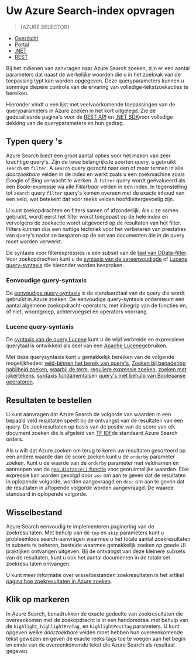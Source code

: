 <properties
    pageTitle="De zoekindex Azure query | Microsoft Azure | De zoekservice hosted cloud"
    description="Een zoekopdracht in Azure zoekopdracht samenstellen en gebruiken van zoekparameters zoekresultaten filteren en sorteren."
    services="search"
    manager="jhubbard"
    documentationCenter=""
    authors="ashmaka"
/>

<tags
    ms.service="search"
    ms.devlang="na"
    ms.workload="search"
    ms.topic="get-started-article"
    ms.tgt_pltfrm="na"
    ms.date="08/29/2016"
    ms.author="ashmaka"/>

# <a name="query-your-azure-search-index"></a>Uw Azure Search-index opvragen
> [AZURE.SELECTOR]
- [Overzicht](search-query-overview.md)
- [Portal](search-explorer.md)
- [.NET](search-query-dotnet.md)
- [REST](search-query-rest-api.md)

Bij het indienen van aanvragen naar Azure Search zoeken, zijn er een aantal parameters dat naast de werkelijke woorden die u in het zoekvak van de toepassing typt kan worden opgegeven. Deze queryparameters kunnen u sommige diepere controle van de ervaring van volledige-tekstzoekacties te bereiken.

Hieronder vindt u een lijst met veelvoorkomende toepassingen van de queryparameters in Azure zoeken in het kort uitgelegd. Zie de gedetailleerde pagina's voor de [REST API](https://msdn.microsoft.com/library/azure/dn798927.aspx) en [.NET SDK](https://msdn.microsoft.com/library/azure/microsoft.azure.search.models.searchparameters_properties.aspx)voor volledige dekking van de queryparameters en hun gedrag.

## <a name="types-of-queries"></a>Typen query 's

Azure Search biedt een groot aantal opties voor het maken van zeer krachtige query's. Zijn de twee belangrijkste soorten query, u gebruikt `search` en `filter`. A `search` query gezocht naar een of meer termen in alle _doorzoekbare_ velden in de index en werkt zoals u een zoekmachine zoals Google of Bing verwacht te werken. A `filter` query wordt geëvalueerd als een Boole-expressie via alle _Filterbaar_ velden in een index. In tegenstelling tot `search` query `filter` query's komen overeen met de exacte inhoud van een veld, wat betekent dat voor reeks velden hoofdlettergevoelig zijn.

U kunt zoekopdrachten en filters samen of afzonderlijk. Als u ze samen gebruikt, wordt eerst het filter wordt toegepast op de hele index en vervolgens de zoekactie wordt uitgevoerd op de resultaten van het filter. Filters kunnen dus een nuttige techniek voor het verbeteren van prestaties van query's nadat ze besparen op de set van documenten die in de query moet worden verwerkt.

De syntaxis voor filterexpressies is een subset van de [taal van OData-filter](https://msdn.microsoft.com/library/azure/dn798921.aspx). Voor zoekopdrachten kunt u de [syntaxis van de vereenvoudigde](https://msdn.microsoft.com/library/azure/dn798920.aspx) of [Lucene query-syntaxis](https://msdn.microsoft.com/library/azure/mt589323.aspx) die hieronder worden besproken.

### <a name="simple-query-syntax"></a>Eenvoudige query-syntaxis
De [eenvoudige query-syntaxis](https://msdn.microsoft.com/library/azure/dn798920.aspx) is de standaardtaal van de query die wordt gebruikt in Azure zoeken. De eenvoudige query-syntaxis ondersteunt een aantal algemene zoekopdracht-operators, met inbegrip van de functies en, of niet, woordgroep, achtervoegsel en operators voorrang.

### <a name="lucene-query-syntax"></a>Lucene query-syntaxis
De [syntaxis van de query Lucene](https://msdn.microsoft.com/library/azure/mt589323.aspx) kunt u de wijd verbreide en expressieve querytaal is ontwikkeld als deel van een [Apache Lucene](https://lucene.apache.org/core/4_10_2/queryparser/org/apache/lucene/queryparser/classic/package-summary.html)gebruiken.

Met deze querysyntaxis kunt u gemakkelijk bereiken van de volgende mogelijkheden: [veld-binnen het bereik van query's](https://msdn.microsoft.com/library/azure/mt589323.aspx#bkmk_fields), [Zoeken bij benadering](https://msdn.microsoft.com/library/azure/mt589323.aspx#bkmk_fuzzy) [nabijheid zoeken](https://msdn.microsoft.com/library/azure/mt589323.aspx#bkmk_proximity), [waarbij de term](https://msdn.microsoft.com/library/azure/mt589323.aspx#bkmk_termboost), [reguliere expressie zoeken](https://msdn.microsoft.com/library/azure/mt589323.aspx#bkmk_regex), [zoeken met jokertekens](https://msdn.microsoft.com/library/azure/mt589323.aspx#bkmk_wildcard), [syntaxis fundamentals](https://msdn.microsoft.com/library/azure/mt589323.aspx#bkmk_syntax)en [query's met behulp van Booleaanse operatoren](https://msdn.microsoft.com/library/azure/mt589323.aspx#bkmk_boolean).



## <a name="ordering-results"></a>Resultaten te bestellen
U kunt aanvragen dat Azure Search de volgorde van waarden in een bepaald veld resultaten speelt bij de ontvangst van de resultaten van een query. De zoekresultaten op basis van de positie van de score van elk document zoeken die is afgeleid van [TF IDF](https://en.wikipedia.org/wiki/Tf%E2%80%93idf)de standaard Azure Search orders.

Als u wilt dat Azure zoeken om terug te keren uw resultaten gesorteerd op een andere waarde dan de score zoeken kunt u de `orderby` parameter zoeken. Kunt u de waarde van de `orderby` parameter met veldnamen en aanroepen van de [ `geo.distance()` functie](https://msdn.microsoft.com/library/azure/dn798921.aspx) voor georuimtelijke waarden. Elke expressie kan worden gevolgd door `asc` om aan te geven dat de resultaten in oplopende volgorde, worden aangevraagd en `desc` om aan te geven dat de resultaten in aflopende volgorde worden aangevraagd. De waarde standaard in oplopende volgorde.

## <a name="paging"></a>Wisselbestand
Azure Search eenvoudig te implementeren paginering van de zoekresultaten. Met behulp van de `top` en `skip` parameters kunt u probleemloos search-aanvragen waarmee u het totale aantal zoekresultaten in subsets te beheren, bestelde waarmee gemakkelijk zoeken op goede UI praktijken ontvangen uitgeven. Bij de ontvangst van deze kleinere subsets van de resultaten, kunt u ook het aantal documenten in de totale set zoekresultaten ontvangen.

U kunt meer informatie over wisselbestanden zoekresultaten in het artikel [pagina hoe zoekresultaten in Azure zoeken](search-pagination-page-layout.md).


## <a name="hit-highlighting"></a>Klik op markeren
In Azure Search, benadrukken de exacte gedeelte van zoekresultaten die overeenkomen met de zoekopdracht is in een handomdraai met behulp van de `highlight`, `highlightPreTag`, en `highlightPostTag` parameters. U kunt opgeven welke _doorzoekbare_ velden moet hebben hun overeenkomende tekst gewezen en geven de exacte reeks tags toe te voegen aan het begin en einde van de overeenkomende tekst die Azure Search als resultaat gegeven.
